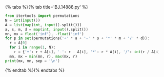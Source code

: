{% tabs %}{% tab title='BJ_14888.py' %}

```py
from itertools import permutations
N = int(input())
A = list(map(int, input().split()))
a, s, m, d = map(int, input().split())
mn, mx = float('inf'), -float('inf')
for p in set(permutations('+' * a + '-' * s + '*' * m + '/' * d)):
  r = A[0]
  for i in range(1, N):
    r = {'+': r + A[i], '-': r - A[i], '*': r * A[i], '/': int(r / A[i])}[p[i - 1]]
  mn, mx = min(mn, r), max(mx, r)
print(mx, mn, sep = '\n')
```

{% endtab %}{% endtabs %}
